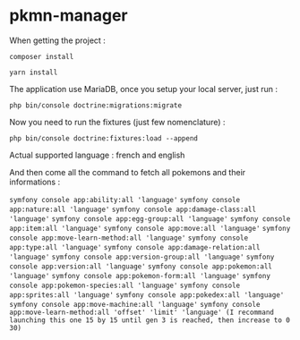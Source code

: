 # pkmn-manager

When getting the project :

``
composer install
``

``
yarn install
``

The application use MariaDB, once you setup your local server, just run :

``
php bin/console doctrine:migrations:migrate
``

Now you need to run the fixtures (just few nomenclature) :

``
php bin/console doctrine:fixtures:load --append
``

Actual supported language : french and english

And then come all the command to fetch all pokemons and their informations :

``
symfony console app:ability:all 'language'
``
``
symfony console app:nature:all 'language'
``
``
symfony console app:damage-class:all 'language'
``
``
symfony console app:egg-group:all 'language'
``
``
symfony console app:item:all 'language'
``
``
symfony console app:move:all 'language'
``
``
symfony console app:move-learn-method:all 'language'
``
``
symfony console app:type:all 'language'
``
``
symfony console app:damage-relation:all 'language'
``
``
symfony console app:version-group:all 'language'
``
``
symfony console app:version:all 'language'
``
``
symfony console app:pokemon:all 'language'
``
``
symfony console app:pokemon-form:all 'language'
``
``
symfony console app:pokemon-species:all 'language'
``
``
symfony console app:sprites:all 'language'
``
``
symfony console app:pokedex:all 'language'
``
``
symfony console app:move-machine:all 'language'
``
``
symfony console app:move-learn-method:all 'offset' 'limit' 'language' (I recommand launching this one 15 by 15 until gen 3 is reached, then increase to 0 30)
``
